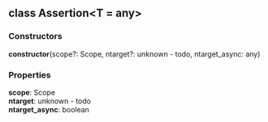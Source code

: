 ## class **Assertion**\<T = any>
### Constructors
 **constructor**(scope?: Scope, ntarget?: unknown - todo, ntarget_async: any)

### Properties
**scope**: Scope<br>
**ntarget**: unknown - todo<br>
**ntarget_async**: boolean<br>



